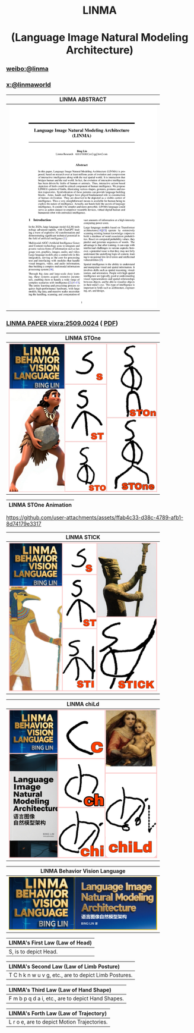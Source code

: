 <div align="center">

# LINMA

# (Language Image Natural Modeling Architecture)
</div>

### [weibo:@linma](https://m.weibo.cn/u/7901318704)

###   [x:@linmaworld](https://x.com/linmaworld)

| LINMA ABSTRACT |
|:---:|
| <img src="images/linma_abstract.jpg" width="400" alt="ͼƬ"> | 

###  [LINMA PAPER vixra:2509.0024](https://vixra.org/abs/2509.0024) (  [PDF](https://vixra.org/pdf/2509.0024v1.pdf))

| LINMA STOne |
|:---:|
| <img src="images/linma_STOne.jpg" width="400" alt="ͼƬ"> | 

| LINMA STOne Animation|
|:---:|

https://github.com/user-attachments/assets/ffab4c33-d38c-4789-afb1-8d74179e3317

| LINMA STICK |
|:---:|
| <img src="images/linma_STICK.jpg" width="400" alt="ͼƬ"> | 

| LINMA chiLd |
|:---:|
| <img src="images/linma_chiLd.jpg" width="400" alt="ͼƬ"> | 


| LINMA Behavior Vision Language |
|:---:|
| <img src="images/linma_cover.jpg" width="400" alt="ͼƬ"> | 

| **LINMA's First Law (Law of Head)** |
|:---|
| S, is to depict Head. |

| LINMA's Second Law (Law of Limb Posture) |
|:---|
| T C h k n w u v g, etc., are to depict Limb Postures. |

| LINMA's Third Law (Law of Hand Shape) |
|:---|
| F m b p q d a i, etc., are to depict Hand Shapes. |

| LINMA's Forth Law (Law of Trajectory) |
|:---|
| L r o e, are to depict Motion Trajectories. |







